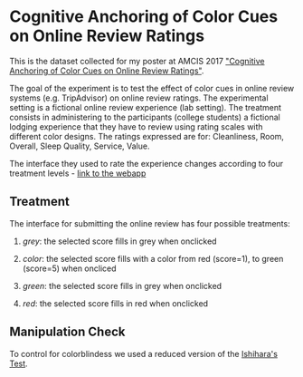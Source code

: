 # Cognitive Anchoring of Color Cues on Online Review Ratings

This is the dataset collected for my poster at AMCIS 2017 ["Cognitive Anchoring of Color Cues on Online Review Ratings"](http://aisel.aisnet.org/amcis2017/HumanCI/Presentations/2/).

The goal of the experiment is to test the effect of color cues in online review systems (e.g. TripAdvisor) on online review ratings. The experimental setting is a fictional online review experience (lab setting). The treatment consists in administering to the participants (college students) a fictional lodging experience that they have to review using rating scales with different color designs. The ratings expressed are for: Cleanliness, Room, Overall, Sleep Quality, Service, Value. 

The interface they used to rate the experience changes according to four treatment levels - [link to the webapp](https://dds.cct.lsu.edu/ddslab/websiteAMCIS2017/)


## Treatment

The interface for submitting the online review has four possible treatments:

1. *grey*: the selected score fills in grey when onclicked

2. *color*: the selected score fills with a color from red (score=1), to green (score=5) when oncliced

3. *green*: the selected score fills in grey when onclicked

4. *red*: the selected score fills in red when onclicked


## Manipulation Check

To control for colorblindess we used a reduced version of the [Ishihara's Test](http://www.colour-blindness.com/colour-blindness-tests/ishihara-colour-test-plates/).




